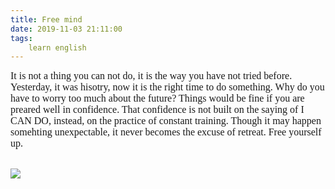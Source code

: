 ```yaml
---
title: Free mind
date: 2019-11-03 21:11:00
tags:
    learn english
---
```

<div .="text-align: left;"><font face="Verdana" size="3"><span .="font-family: Verdana; font-size: medium;">It is not a thing you can not do, it is the way you have not tried before. Yesterday, it was hisotry, now it is the right time to do something. Why do you have to worry too much about the future? Things would be fine if you are preared well in confidence. That confidence is not built on the saying of I CAN DO, instead, on the practice of constant training. Though it may happen somehting unexpectable, it never becomes the excuse of retreat.&#xA0;</span><span .="font-family: Verdana; font-size: medium;">Free yourself up.</span></font></div><div .="text-align: left;"><span .="font-family: Verdana; font-size: medium;"><br></span></div><div><p .="text-align: center;"><a href="data/attachment/album/201910/09/231837p8l1s548zwxcx76u.jpg" target="_blank"><img src="data/attachment/album/201910/09/231837p8l1s548zwxcx76u.jpg"></a></p></div>